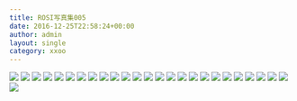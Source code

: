 ```yaml
---
title: ROSI写真集005
date: 2016-12-25T22:58:24+00:00
author: admin
layout: single
category: xxoo
---
```

![](http://odhzhpju9.bkt.clouddn.com/ROSI_005_000.jpg-blog)
![](http://odhzhpju9.bkt.clouddn.com/ROSI_005_001.JPG-blog)
![](http://odhzhpju9.bkt.clouddn.com/ROSI_005_002.JPG-blog)
![](http://odhzhpju9.bkt.clouddn.com/ROSI_005_003.JPG-blog)
![](http://odhzhpju9.bkt.clouddn.com/ROSI_005_004.JPG-blog)
![](http://odhzhpju9.bkt.clouddn.com/ROSI_005_005.JPG-blog)
![](http://odhzhpju9.bkt.clouddn.com/ROSI_005_006.JPG-blog)
![](http://odhzhpju9.bkt.clouddn.com/ROSI_005_007.JPG-blog)
![](http://odhzhpju9.bkt.clouddn.com/ROSI_005_008.JPG-blog)
![](http://odhzhpju9.bkt.clouddn.com/ROSI_005_009.JPG-blog)
![](http://odhzhpju9.bkt.clouddn.com/ROSI_005_010.JPG-blog)
![](http://odhzhpju9.bkt.clouddn.com/ROSI_005_011.JPG-blog)
![](http://odhzhpju9.bkt.clouddn.com/ROSI_005_012.JPG-blog)
![](http://odhzhpju9.bkt.clouddn.com/ROSI_005_013.JPG-blog)
![](http://odhzhpju9.bkt.clouddn.com/ROSI_005_014.JPG-blog)
![](http://odhzhpju9.bkt.clouddn.com/ROSI_005_015.JPG-blog)
![](http://odhzhpju9.bkt.clouddn.com/ROSI_005_016.JPG-blog)
![](http://odhzhpju9.bkt.clouddn.com/ROSI_005_017.JPG-blog)
![](http://odhzhpju9.bkt.clouddn.com/ROSI_005_018.JPG-blog)
![](http://odhzhpju9.bkt.clouddn.com/ROSI_005_019.JPG-blog)
![](http://odhzhpju9.bkt.clouddn.com/ROSI_005_020.JPG-blog)
![](http://odhzhpju9.bkt.clouddn.com/ROSI_005_021.JPG-blog)
![](http://odhzhpju9.bkt.clouddn.com/ROSI_005_022.JPG-blog)
![](http://odhzhpju9.bkt.clouddn.com/ROSI_005_023.JPG-blog)
![](http://odhzhpju9.bkt.clouddn.com/ROSI_005_024.JPG-blog)
![](http://odhzhpju9.bkt.clouddn.com/ROSI_005_025.JPG-blog)
